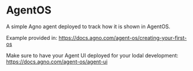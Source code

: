 # AgentOS

A simple Agno agent deployed to track how it is shown in AgentOS.

Example provided in: https://docs.agno.com/agent-os/creating-your-first-os

Make sure to have your Agent UI deployed for your lodal development: https://docs.agno.com/agent-os/agent-ui